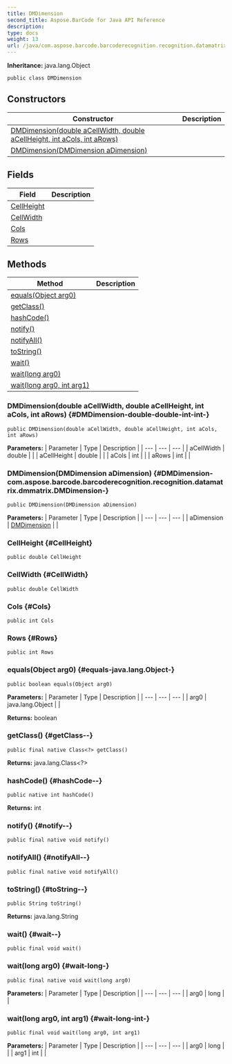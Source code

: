 ```yaml
---
title: DMDimension
second_title: Aspose.BarCode for Java API Reference
description: 
type: docs
weight: 13
url: /java/com.aspose.barcode.barcoderecognition.recognition.datamatrix.dmmatrix/dmdimension/
---
```

**Inheritance:**
java.lang.Object
```
public class DMDimension
```
## Constructors

| Constructor | Description |
| --- | --- |
| [DMDimension(double aCellWidth, double aCellHeight, int aCols, int aRows)](#DMDimension-double-double-int-int-) |  |
| [DMDimension(DMDimension aDimension)](#DMDimension-com.aspose.barcode.barcoderecognition.recognition.datamatrix.dmmatrix.DMDimension-) |  |
## Fields

| Field | Description |
| --- | --- |
| [CellHeight](#CellHeight) |  |
| [CellWidth](#CellWidth) |  |
| [Cols](#Cols) |  |
| [Rows](#Rows) |  |
## Methods

| Method | Description |
| --- | --- |
| [equals(Object arg0)](#equals-java.lang.Object-) |  |
| [getClass()](#getClass--) |  |
| [hashCode()](#hashCode--) |  |
| [notify()](#notify--) |  |
| [notifyAll()](#notifyAll--) |  |
| [toString()](#toString--) |  |
| [wait()](#wait--) |  |
| [wait(long arg0)](#wait-long-) |  |
| [wait(long arg0, int arg1)](#wait-long-int-) |  |
### DMDimension(double aCellWidth, double aCellHeight, int aCols, int aRows) {#DMDimension-double-double-int-int-}
```
public DMDimension(double aCellWidth, double aCellHeight, int aCols, int aRows)
```


**Parameters:**
| Parameter | Type | Description |
| --- | --- | --- |
| aCellWidth | double |  |
| aCellHeight | double |  |
| aCols | int |  |
| aRows | int |  |

### DMDimension(DMDimension aDimension) {#DMDimension-com.aspose.barcode.barcoderecognition.recognition.datamatrix.dmmatrix.DMDimension-}
```
public DMDimension(DMDimension aDimension)
```


**Parameters:**
| Parameter | Type | Description |
| --- | --- | --- |
| aDimension | [DMDimension](../../com.aspose.barcode.barcoderecognition.recognition.datamatrix.dmmatrix/dmdimension) |  |

### CellHeight {#CellHeight}
```
public double CellHeight
```


### CellWidth {#CellWidth}
```
public double CellWidth
```


### Cols {#Cols}
```
public int Cols
```


### Rows {#Rows}
```
public int Rows
```


### equals(Object arg0) {#equals-java.lang.Object-}
```
public boolean equals(Object arg0)
```




**Parameters:**
| Parameter | Type | Description |
| --- | --- | --- |
| arg0 | java.lang.Object |  |

**Returns:**
boolean
### getClass() {#getClass--}
```
public final native Class<?> getClass()
```




**Returns:**
java.lang.Class<?>
### hashCode() {#hashCode--}
```
public native int hashCode()
```




**Returns:**
int
### notify() {#notify--}
```
public final native void notify()
```




### notifyAll() {#notifyAll--}
```
public final native void notifyAll()
```




### toString() {#toString--}
```
public String toString()
```




**Returns:**
java.lang.String
### wait() {#wait--}
```
public final void wait()
```




### wait(long arg0) {#wait-long-}
```
public final native void wait(long arg0)
```




**Parameters:**
| Parameter | Type | Description |
| --- | --- | --- |
| arg0 | long |  |

### wait(long arg0, int arg1) {#wait-long-int-}
```
public final void wait(long arg0, int arg1)
```




**Parameters:**
| Parameter | Type | Description |
| --- | --- | --- |
| arg0 | long |  |
| arg1 | int |  |

